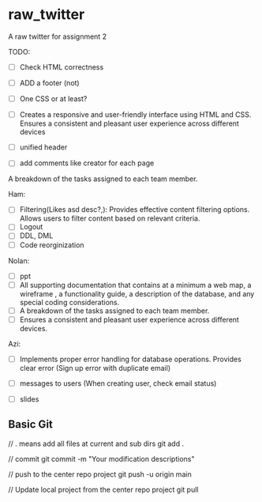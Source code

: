 # raw_twitter
A raw twitter for assignment 2

TODO:

- [ ] Check HTML correctness
- [ ] ADD a footer (not)
- [ ] One CSS or at least?
- [ ] Creates a responsive and user-friendly interface using HTML and CSS. Ensures a consistent and pleasant user experience across different devices
- [ ] unified header
- [ ] add comments like creator for each page



A breakdown of the tasks assigned to each team member.


Ham:

- [ ] Filtering(Likes asd desc?,): Provides effective content filtering options. Allows users to filter content based on relevant criteria.
- [ ] Logout
- [ ] DDL, DML
- [ ] Code reorginization 

Nolan:

- [ ] ppt
- [ ] All supporting documentation that contains at a minimum a web map, a wireframe , a functionality guide, a description of the database, and any special coding considerations.
- [ ] A breakdown of the tasks assigned to each team member.
- [ ] Ensures a consistent and pleasant user experience across different devices.

Azi:

- [ ] Implements proper error handling for database operations. Provides clear error (Sign up error with duplicate email)
- [ ] messages to users (When creating user, check email status)
- [ ] slides


## Basic Git

// . means add all files at current and sub dirs
git add . 

// commit
git commit -m "Your modification descriptions"

// push to the center repo project
git push -u origin main

// Update local project from the center repo project
git pull
